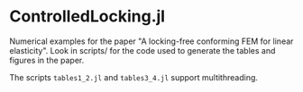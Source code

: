 # ControlledLocking.jl
Numerical examples for the paper "A locking-free conforming FEM for linear 
elasticity".  Look in scripts/ for the code used to generate the tables and 
figures in the paper.

The scripts `tables1_2.jl` and `tables3_4.jl` support multithreading.
